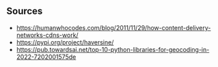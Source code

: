 ## Sources ##
- https://humanwhocodes.com/blog/2011/11/29/how-content-delivery-networks-cdns-work/ 
- https://pypi.org/project/haversine/ 
- https://pub.towardsai.net/top-10-python-libraries-for-geocoding-in-2022-7202001575de 